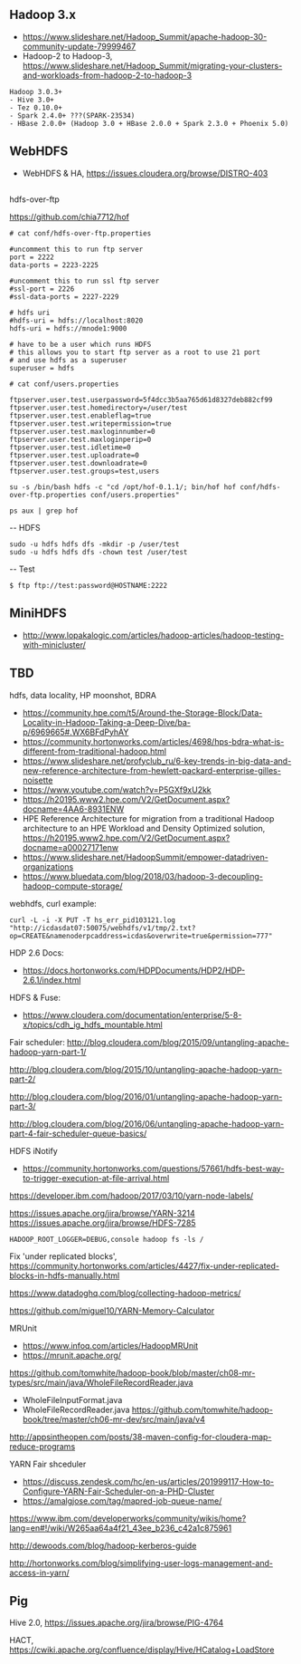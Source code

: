 ## Hadoop 3.x
- https://www.slideshare.net/Hadoop_Summit/apache-hadoop-30-community-update-79999467
- Hadoop-2 to Hadoop-3, https://www.slideshare.net/Hadoop_Summit/migrating-your-clusters-and-workloads-from-hadoop-2-to-hadoop-3
```
Hadoop 3.0.3+
- Hive 3.0+
- Tez 0.10.0+
- Spark 2.4.0+ ???(SPARK-23534)
- HBase 2.0.0+ (Hadoop 3.0 + HBase 2.0.0 + Spark 2.3.0 + Phoenix 5.0)
```

## WebHDFS
- WebHDFS & HA, https://issues.cloudera.org/browse/DISTRO-403

##
hdfs-over-ftp

https://github.com/chia7712/hof

```
# cat conf/hdfs-over-ftp.properties 

#uncomment this to run ftp server
port = 2222
data-ports = 2223-2225

#uncomment this to run ssl ftp server
#ssl-port = 2226
#ssl-data-ports = 2227-2229

# hdfs uri
#hdfs-uri = hdfs://localhost:8020
hdfs-uri = hdfs://mnode1:9000

# have to be a user which runs HDFS
# this allows you to start ftp server as a root to use 21 port
# and use hdfs as a superuser
superuser = hdfs

```

```
# cat conf/users.properties 

ftpserver.user.test.userpassword=5f4dcc3b5aa765d61d8327deb882cf99
ftpserver.user.test.homedirectory=/user/test
ftpserver.user.test.enableflag=true
ftpserver.user.test.writepermission=true
ftpserver.user.test.maxloginnumber=0
ftpserver.user.test.maxloginperip=0
ftpserver.user.test.idletime=0
ftpserver.user.test.uploadrate=0
ftpserver.user.test.downloadrate=0
ftpserver.user.test.groups=test,users
```

```
su -s /bin/bash hdfs -c "cd /opt/hof-0.1.1/; bin/hof hof conf/hdfs-over-ftp.properties conf/users.properties"

ps aux | grep hof
````

-- HDFS
```
sudo -u hdfs hdfs dfs -mkdir -p /user/test
sudo -u hdfs hdfs dfs -chown test /user/test
```

-- Test
```
$ ftp ftp://test:password@HOSTNAME:2222
```


## MiniHDFS
* http://www.lopakalogic.com/articles/hadoop-articles/hadoop-testing-with-minicluster/

## TBD

hdfs, data locality, HP moonshot, BDRA
- https://community.hpe.com/t5/Around-the-Storage-Block/Data-Locality-in-Hadoop-Taking-a-Deep-Dive/ba-p/6969665#.WX6BFdPyhAY
- https://community.hortonworks.com/articles/4698/hps-bdra-what-is-different-from-traditional-hadoop.html
- https://www.slideshare.net/profyclub_ru/6-key-trends-in-big-data-and-new-reference-architecture-from-hewlett-packard-enterprise-gilles-noisette
- https://www.youtube.com/watch?v=P5GXf9xU2kk
- https://h20195.www2.hpe.com/V2/GetDocument.aspx?docname=4AA6-8931ENW
- HPE Reference Architecture for migration from a traditional Hadoop architecture to an HPE Workload and Density Optimized solution, https://h20195.www2.hpe.com/V2/GetDocument.aspx?docname=a00027171enw
- https://www.slideshare.net/HadoopSummit/empower-datadriven-organizations
- https://www.bluedata.com/blog/2018/03/hadoop-3-decoupling-hadoop-compute-storage/

webhdfs, curl example:
```
curl -L -i -X PUT -T hs_err_pid103121.log "http://icdasdat07:50075/webhdfs/v1/tmp/2.txt?op=CREATE&namenoderpcaddress=icdas&overwrite=true&permission=777"
````

HDP 2.6 Docs:
- https://docs.hortonworks.com/HDPDocuments/HDP2/HDP-2.6.1/index.html

HDFS & Fuse:
- https://www.cloudera.com/documentation/enterprise/5-8-x/topics/cdh_ig_hdfs_mountable.html

Fair scheduler:
http://blog.cloudera.com/blog/2015/09/untangling-apache-hadoop-yarn-part-1/

http://blog.cloudera.com/blog/2015/10/untangling-apache-hadoop-yarn-part-2/

http://blog.cloudera.com/blog/2016/01/untangling-apache-hadoop-yarn-part-3/

http://blog.cloudera.com/blog/2016/06/untangling-apache-hadoop-yarn-part-4-fair-scheduler-queue-basics/


HDFS iNotify
- https://community.hortonworks.com/questions/57661/hdfs-best-way-to-trigger-execution-at-file-arrival.html

https://developer.ibm.com/hadoop/2017/03/10/yarn-node-labels/

https://issues.apache.org/jira/browse/YARN-3214
https://issues.apache.org/jira/browse/HDFS-7285

```
HADOOP_ROOT_LOGGER=DEBUG,console hadoop fs -ls /
```

Fix 'under replicated blocks', https://community.hortonworks.com/articles/4427/fix-under-replicated-blocks-in-hdfs-manually.html

https://www.datadoghq.com/blog/collecting-hadoop-metrics/

https://github.com/miguel10/YARN-Memory-Calculator

MRUnit
- https://www.infoq.com/articles/HadoopMRUnit
- https://mrunit.apache.org/

https://github.com/tomwhite/hadoop-book/blob/master/ch08-mr-types/src/main/java/WholeFileRecordReader.java
- WholeFileInputFormat.java
- WholeFileRecordReader.java
https://github.com/tomwhite/hadoop-book/tree/master/ch06-mr-dev/src/main/java/v4

http://appsintheopen.com/posts/38-maven-config-for-cloudera-map-reduce-programs

YARN Fair shceduler
- https://discuss.zendesk.com/hc/en-us/articles/201999117-How-to-Configure-YARN-Fair-Scheduler-on-a-PHD-Cluster
- https://amalgjose.com/tag/mapred-job-queue-name/

https://www.ibm.com/developerworks/community/wikis/home?lang=en#!/wiki/W265aa64a4f21_43ee_b236_c42a1c875961

http://dewoods.com/blog/hadoop-kerberos-guide

http://hortonworks.com/blog/simplifying-user-logs-management-and-access-in-yarn/

## Pig
Hive 2.0, https://issues.apache.org/jira/browse/PIG-4764

HACT, https://cwiki.apache.org/confluence/display/Hive/HCatalog+LoadStore